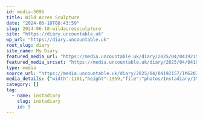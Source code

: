```yaml
---
id: media-5695
title: Wild Acres Sculpture
date: "2024-06-18T08:43:59"
slug: 2024-06-18-wildacressculpture
site: "https://diary.uncountable.uk"
wp_url: "https://diary.uncountable.uk"
root_slug: diary
site_name: My Diary
featured_media_url: "https://media.uncountable.uk/diary/2025/04/04192157/IMG20240618094359.webp"
featured_media_srcset: "https://media.uncountable.uk/diary/2025/04/04192157/IMG20240618094359-169x300.webp 169w, https://media.uncountable.uk/diary/2025/04/04192157/IMG20240618094359-576x1024.webp 576w, https://media.uncountable.uk/diary/2025/04/04192157/IMG20240618094359-150x150.webp 150w, https://media.uncountable.uk/diary/2025/04/04192157/IMG20240618094359-360x640.webp 360w, https://media.uncountable.uk/diary/2025/04/04192157/IMG20240618094359.webp 1101w"
type: media
source_url: "https://media.uncountable.uk/diary/2025/04/04192157/IMG20240618094359.webp"
media_details: {"width":1101,"height":1959,"file":"photos/Instadiary/IMG20240618094359.webp","filesize":162616,"sizes":{"medium":{"file":"IMG20240618094359-169x300.webp","width":169,"height":300,"filesize":19442,"mime_type":"image/webp","source_url":"https://media.uncountable.uk/diary/2025/04/04192157/IMG20240618094359-169x300.webp"},"large":{"file":"IMG20240618094359-576x1024.webp","width":576,"height":1024,"filesize":158750,"mime_type":"image/webp","source_url":"https://media.uncountable.uk/diary/2025/04/04192157/IMG20240618094359-576x1024.webp"},"thumbnail":{"file":"IMG20240618094359-150x150.webp","width":150,"height":150,"filesize":10906,"mime_type":"image/webp","source_url":"https://media.uncountable.uk/diary/2025/04/04192157/IMG20240618094359-150x150.webp"},"mobwidth":{"file":"IMG20240618094359-360x640.webp","width":360,"height":640,"filesize":75056,"mime_type":"image/webp","source_url":"https://media.uncountable.uk/diary/2025/04/04192157/IMG20240618094359-360x640.webp"},"full":{"file":"IMG20240618094359.webp","width":1101,"height":1959,"mime_type":"image/webp","source_url":"https://media.uncountable.uk/diary/2025/04/04192157/IMG20240618094359.webp"}},"image_meta":{"aperture":"0","credit":"","camera":"","caption":"","created_timestamp":"0","copyright":"","focal_length":"0","iso":"0","shutter_speed":"0","title":"","orientation":"0","keywords":[]}}
category: []
tag:
  - name: instadiary
    slug: instadiary
    id: 5
---
```


